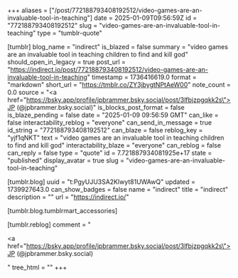 +++
aliases = ["/post/772188793408192512/video-games-are-an-invaluable-tool-in-teaching"]
date = 2025-01-09T09:56:59Z
id = "772188793408192512"
slug = "video-games-are-an-invaluable-tool-in-teaching"
type = "tumblr-quote"

[tumblr]
blog_name = "indirect"
is_blazed = false
summary = "video games are an invaluable tool in teaching children to find and kill god"
should_open_in_legacy = true
post_url = "https://indirect.io/post/772188793408192512/video-games-are-an-invaluable-tool-in-teaching"
timestamp = 1736416619.0
format = "markdown"
short_url = "https://tmblr.co/ZY3jbygtNPtAeW00"
note_count = 0.0
source = "<a href=\"https://bsky.app/profile/jpbrammer.bsky.social/post/3lfbjzpgqkk2s\">JP (@jpbrammer.bsky.social)</a>"
is_blocks_post_format = false
is_blaze_pending = false
date = "2025-01-09 09:56:59 GMT"
can_like = false
interactability_reblog = "everyone"
can_send_in_message = true
id_string = "772188793408192512"
can_blaze = false
reblog_key = "yjf1qNKT"
text = "video games are an invaluable tool in teaching children to find and kill god"
interactability_blaze = "everyone"
can_reblog = false
can_reply = false
type = "quote"
id = 7.721887934081925e+17
state = "published"
display_avatar = true
slug = "video-games-are-an-invaluable-tool-in-teaching"

[tumblr.blog]
uuid = "t:PgyUJU3SA2Klwyt81UWAwQ"
updated = 1739927643.0
can_show_badges = false
name = "indirect"
title = "indirect"
description = ""
url = "https://indirect.io/"

[tumblr.blog.tumblrmart_accessories]

[tumblr.reblog]
comment = "<p><a href=\"https://bsky.app/profile/jpbrammer.bsky.social/post/3lfbjzpgqkk2s\">JP (@jpbrammer.bsky.social)</a></p>"
tree_html = ""
+++
